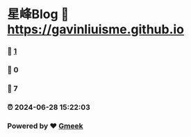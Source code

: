 # 星峰Blog :link: https://gavinliuisme.github.io 
### :page_facing_up: [1](https://gavinliuisme.github.io/tag.html) 
### :speech_balloon: 0 
### :hibiscus: 7 
### :alarm_clock: 2024-06-28 15:22:03 
### Powered by :heart: [Gmeek](https://github.com/Meekdai/Gmeek)

